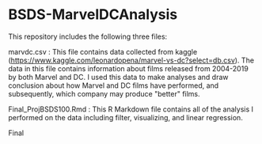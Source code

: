 # BSDS-MarvelDCAnalysis

This repository includes the following three files:

marvdc.csv : This file contains data collected from kaggle (https://www.kaggle.com/leonardopena/marvel-vs-dc?select=db.csv). The data in this file contains information about films released from 2004-2019 by both Marvel and DC. I used this data to make analyses and draw conclusion about how Marvel and DC films have performed, and subsequently, which company may produce "better" films. 

Final_ProjBSDS100.Rmd : This R Markdown file contains all of the analysis I performed on the data including filter, visualizing, and linear regression. 

Final
